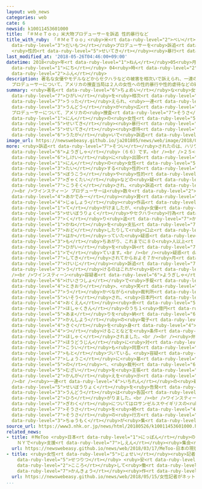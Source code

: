 ```yaml
---
layout: web_news
categories: web
cate: 6
newsid: k10011453601000
title: 「＃ＭｅＴｏｏ」米大物プロデューサーを訴追 性的暴行など
title_with_ruby: 「＃ＭｅＴｏｏ」<ruby>米<rt data-ruby-level="2">べい</rt></ruby><ruby>大物<rt
  data-ruby-level="3">だいもつ</rt></ruby>プロデューサーを<ruby>訴追<rt data-ruby-level="7">そつい</rt></ruby>
  <ruby>性的<rt data-ruby-level="5">せいてき</rt></ruby><ruby>暴行<rt data-ruby-level="5">ぼうこう</rt></ruby>など
last_modified_at: '2018-05-26T04:46:00+09:00'
datetime: 2018<ruby>年<rt data-ruby-level="1">ねん</rt></ruby>05<ruby>月<rt data-ruby-level="1">がつ</rt></ruby>26<ruby>日<rt
  data-ruby-level="1">にち</rt></ruby> 04<ruby>時<rt data-ruby-level="2">じ</rt></ruby>46<ruby>分<rt
  data-ruby-level="2">ふん</rt></ruby>
description: 著名な女優やモデルなどからセクハラなどの被害を相次いで訴えられ、一連の「＃ＭｅＴｏｏ」の運動が広がるきっかけとなったアメリカ、ハリウッドのワインスティーン
  プロデューサーについて、アメリカの捜査当局は２人の女性への性的暴行や性的虐待などの疑いで訴追しました。
summary: <ruby>著名<rt data-ruby-level="6">ちょめい</rt></ruby>な<ruby>女優<rt data-ruby-level="6">じょゆう</rt></ruby>やモデルなどからセクハラなどの<ruby>被害<rt
  data-ruby-level="7">ひがい</rt></ruby>を<ruby>相次<rt data-ruby-level="3">あいつ</rt></ruby>いで<ruby>訴<rt
  data-ruby-level="7">うった</rt></ruby>えられ、<ruby>一連<rt data-ruby-level="4">いちれん</rt></ruby>の「＃ＭｅＴｏｏ」の<ruby>運動<rt
  data-ruby-level="3">うんどう</rt></ruby>が<ruby>広<rt data-ruby-level="2">ひろ</rt></ruby>がるきっかけとなったアメリカ、ハリウッドのワインスティーン
  プロデューサーについて、アメリカの<ruby>捜査<rt data-ruby-level="7">そうさ</rt></ruby><ruby>当局<rt data-ruby-level="3">とうきょく</rt></ruby>は２<ruby>人<rt
  data-ruby-level="1">にん</rt></ruby>の<ruby>女性<rt data-ruby-level="5">じょせい</rt></ruby>への<ruby>性的<rt
  data-ruby-level="5">せいてき</rt></ruby><ruby>暴行<rt data-ruby-level="5">ぼうこう</rt></ruby>や<ruby>性的<rt
  data-ruby-level="5">せいてき</rt></ruby><ruby>虐待<rt data-ruby-level="7">ぎゃくたい</rt></ruby>などの<ruby>疑<rt
  data-ruby-level="6">うたが</rt></ruby>いで<ruby>訴追<rt data-ruby-level="7">そつい</rt></ruby>しました。
image_url: https://newswebeasy.github.io/ja201805/news/web/image/2018/05/26/K10011453601_1805260655_1805260717_01_02.jpg
more: <ruby>訴追<rt data-ruby-level="7">そつい</rt></ruby>されたのは、ハリウッドの<ruby>大物<rt data-ruby-level="3">おおもの</rt></ruby>プロデューサーワインスティーン<ruby>容疑者<rt
  data-ruby-level="6">ようぎしゃ</rt></ruby>（６６）です。<br /><br />２５<ruby>日<rt data-ruby-level="1">にち</rt></ruby>、ニューヨーク<ruby>市警<rt
  data-ruby-level="6">しけい</rt></ruby>に<ruby>出頭<rt data-ruby-level="2">しゅっとう</rt></ruby>し、２<ruby>人<rt
  data-ruby-level="1">にん</rt></ruby>の<ruby>女性<rt data-ruby-level="5">じょせい</rt></ruby>に<ruby>対<rt
  data-ruby-level="3">たい</rt></ruby>する<ruby>性的<rt data-ruby-level="5">せいてき</rt></ruby><ruby>暴行<rt
  data-ruby-level="5">ぼうこう</rt></ruby>や<ruby>性的<rt data-ruby-level="5">せいてき</rt></ruby><ruby>虐待<rt
  data-ruby-level="7">ぎゃくたい</rt></ruby>などの<ruby>疑<rt data-ruby-level="6">うたが</rt></ruby>いで<ruby>拘束<rt
  data-ruby-level="7">こうそく</rt></ruby>され、<ruby>訴追<rt data-ruby-level="7">そつい</rt></ruby>されました。<br
  /><br />ワインスティーン プロデューサーは<ruby>数々<rt data-ruby-level="2">かずかず</rt></ruby>の<ruby>アカデミー<rt
  data-ruby-level="4">あかでみー</rt></ruby><ruby>賞<rt data-ruby-level="4">しょう</rt></ruby><ruby>受賞<rt
  data-ruby-level="4">じゅしょう</rt></ruby><ruby>作品<rt data-ruby-level="3">さくひん</rt></ruby>を<ruby>手<rt
  data-ruby-level="1">て</rt></ruby>がけましたが、<ruby>女優<rt data-ruby-level="6">じょゆう</rt></ruby>やモデルなどに<ruby>性暴力<rt
  data-ruby-level="5">せいぼうりょく</rt></ruby>やセクハラ<ruby>行為<rt data-ruby-level="7">こうい</rt></ruby>を<ruby>繰<rt
  data-ruby-level="7">く</rt></ruby>り<ruby>返<rt data-ruby-level="7">かえ</rt></ruby>し<ruby>金<rt
  data-ruby-level="1">かね</rt></ruby>を<ruby>支払<rt data-ruby-level="7">しはら</rt></ruby>ったり、<ruby>脅<rt
  data-ruby-level="7">おど</rt></ruby>したりして<ruby>口止<rt data-ruby-level="2">くちど</rt></ruby>めを<ruby>謀<rt
  data-ruby-level="7">はか</rt></ruby>っていた<ruby>疑惑<rt data-ruby-level="7">ぎわく</rt></ruby>が<ruby>持<rt
  data-ruby-level="3">も</rt></ruby>ちあがり、これまでに８０<ruby>人以上<rt data-ruby-level="4">にんいじょう</rt></ruby>が<ruby>被害<rt
  data-ruby-level="7">ひがい</rt></ruby>を<ruby>訴<rt data-ruby-level="7">うった</rt></ruby>え<ruby>出<rt
  data-ruby-level="1">で</rt></ruby>ています。<br /><br /><ruby>疑惑<rt data-ruby-level="7">ぎわく</rt></ruby>が<ruby>指摘<rt
  data-ruby-level="7">してき</rt></ruby>されてからおよそ７か<ruby>月<rt data-ruby-level="1">げつ</rt></ruby>たちますが、<ruby>刑事<rt
  data-ruby-level="7">けいじ</rt></ruby><ruby>訴追<rt data-ruby-level="7">そつい</rt></ruby>を<ruby>受<rt
  data-ruby-level="3">う</rt></ruby>けるのはこれが<ruby>初<rt data-ruby-level="4">はじ</rt></ruby>めてです。<br
  /><br />ワインスティーン<ruby>容疑者<rt data-ruby-level="6">ようぎしゃ</rt></ruby>は<ruby>警察署<rt
  data-ruby-level="6">けいさつしょ</rt></ruby>で<ruby>手錠<rt data-ruby-level="7">てじょう</rt></ruby>をかけられ、<ruby>時折<rt
  data-ruby-level="4">ときおり</rt></ruby>、<ruby>笑<rt data-ruby-level="7">え</rt></ruby>みを<ruby>浮<rt
  data-ruby-level="7">う</rt></ruby>かべながら<ruby>裁判所<rt data-ruby-level="6">さいばんしょ</rt></ruby>に<ruby>移送<rt
  data-ruby-level="5">いそう</rt></ruby>され、<ruby>日本円<rt data-ruby-level="1">にほんえん</rt></ruby>で１０<ruby>億円<rt
  data-ruby-level="4">おくえん</rt></ruby><ruby>余<rt data-ruby-level="5">あま</rt></ruby>りの<ruby>保釈金<rt
  data-ruby-level="7">ほしゃくきん</rt></ruby>のうち１<ruby>億円<rt data-ruby-level="4">おくえん</rt></ruby><ruby>余<rt
  data-ruby-level="5">あま</rt></ruby>りを<ruby>納<rt data-ruby-level="6">おさ</rt></ruby>め、<ruby>監視用<rt
  data-ruby-level="7">かんしよう</rt></ruby>の<ruby>電子<rt data-ruby-level="2">でんし</rt></ruby><ruby>器具<rt
  data-ruby-level="4">きぐ</rt></ruby>を<ruby>身<rt data-ruby-level="4">み</rt></ruby>に<ruby>付<rt
  data-ruby-level="4">つ</rt></ruby>けることなどを<ruby>条件<rt data-ruby-level="5">じょうけん</rt></ruby>に<ruby>保釈<rt
  data-ruby-level="7">ほしゃく</rt></ruby>されました。<br /><br /><ruby>弁護士<rt data-ruby-level="5">べんごし</rt></ruby>は<ruby>報道陣<rt
  data-ruby-level="7">ほうどうじん</rt></ruby>に<ruby>対<rt data-ruby-level="3">たい</rt></ruby>し、「どの<ruby>行為<rt
  data-ruby-level="7">こうい</rt></ruby>も<ruby>同意<rt data-ruby-level="3">どうい</rt></ruby>に<ruby>基<rt
  data-ruby-level="7">もと</rt></ruby>づいている。<ruby>容疑<rt data-ruby-level="6">ようぎ</rt></ruby>は<ruby>証拠<rt
  data-ruby-level="7">しょうこ</rt></ruby>に<ruby>基<rt data-ruby-level="7">もと</rt></ruby>づくものではない」などと<ruby>述<rt
  data-ruby-level="5">の</rt></ruby>べ、<ruby>裁判<rt data-ruby-level="6">さいばん</rt></ruby>で<ruby>無罪<rt
  data-ruby-level="5">むざい</rt></ruby>を<ruby>主張<rt data-ruby-level="5">しゅちょう</rt></ruby>していく<ruby>考<rt
  data-ruby-level="2">かんが</rt></ruby>えを<ruby>示<rt data-ruby-level="5">しめ</rt></ruby>しました。<br
  /><br /><ruby>一連<rt data-ruby-level="4">いちれん</rt></ruby>の<ruby>疑惑<rt data-ruby-level="7">ぎわく</rt></ruby>をきっかけにセクハラや<ruby>性暴力<rt
  data-ruby-level="5">せいぼうりょく</rt></ruby>を<ruby>告発<rt data-ruby-level="4">こくはつ</rt></ruby>する「＃ＭｅＴｏｏ」の<ruby>運動<rt
  data-ruby-level="3">うんどう</rt></ruby>は<ruby>各国<rt data-ruby-level="4">かっこく</rt></ruby>に<ruby>広<rt
  data-ruby-level="2">ひろ</rt></ruby>がりました。<br /><br />ワインスティーン プロデューサーをめぐる<ruby>疑惑<rt
  data-ruby-level="7">ぎわく</rt></ruby>についてはロサンゼルスやイギリスの<ruby>警察<rt data-ruby-level="6">けいさつ</rt></ruby>も<ruby>捜査<rt
  data-ruby-level="7">そうさ</rt></ruby>を<ruby>続<rt data-ruby-level="4">つづ</rt></ruby>けていて、<ruby>捜査<rt
  data-ruby-level="7">そうさ</rt></ruby>の<ruby>行方<rt data-ruby-level="8">ゆくえ</rt></ruby>に<ruby>注目<rt
  data-ruby-level="3">ちゅうもく</rt></ruby>が<ruby>集<rt data-ruby-level="3">あつ</rt></ruby>まっています。
source_url: https://www3.nhk.or.jp/news/html/20180526/k10011453601000.html
related_news:
- title: ＃MeToo <ruby>日本<rt data-ruby-level="1">にっぽん</rt></ruby>の<ruby>現状<rt data-ruby-level="5">げんじょう</rt></ruby>は？
    ＮＹで<ruby>支援<rt data-ruby-level="7">しえん</rt></ruby><ruby>集会<rt data-ruby-level="3">しゅうかい</rt></ruby>
  url: https://newswebeasy.github.io/news/web/2018/03/17/MeToo-日本の現状は-NYで支援集会
- title: <ruby>女性<rt data-ruby-level="5">じょせい</rt></ruby><ruby>記者<rt data-ruby-level="3">きしゃ</rt></ruby>がネットワーク<ruby>設立<rt
    data-ruby-level="5">せつりつ</rt></ruby> <ruby>安<rt data-ruby-level="3">やす</rt></ruby><ruby>心<rt
    data-ruby-level="2">こころ</rt></ruby>して<ruby>働<rt data-ruby-level="4">はたら</rt></ruby>ける<ruby>環境<rt
    data-ruby-level="7">かんきょう</rt></ruby><ruby>作<rt data-ruby-level="2">づく</rt></ruby>りへ
  url: https://newswebeasy.github.io/news/web/2018/05/15/女性記者がネットワーク設立-安心して働ける環境作りへ
...
```

